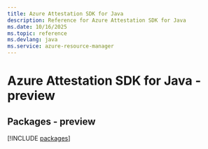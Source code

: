 ```yaml
---
title: Azure Attestation SDK for Java
description: Reference for Azure Attestation SDK for Java
ms.date: 10/16/2025
ms.topic: reference
ms.devlang: java
ms.service: azure-resource-manager
---
```

# Azure Attestation SDK for Java - preview
## Packages - preview
[!INCLUDE [packages](attestation-index.md)]